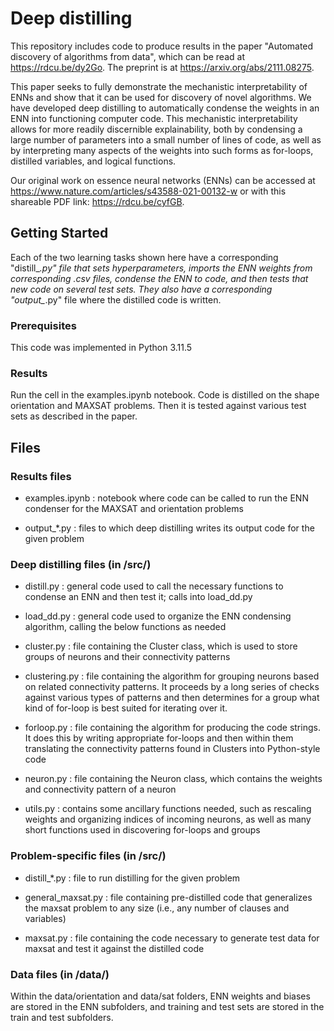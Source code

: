 # Deep distilling

This repository includes code to produce results in the paper "Automated discovery of algorithms from data", which can be read at https://rdcu.be/dy2Go. The preprint is at https://arxiv.org/abs/2111.08275.

This paper seeks to fully demonstrate the mechanistic interpretability of ENNs and show that it can be used for discovery of novel algorithms. We have developed deep distilling to automatically condense the weights in an ENN into functioning computer code. This mechanistic interpretability allows for more readily discernible explainability, both by condensing a large number of parameters into a small number of lines of code, as well as by interpreting many aspects of the weights into such forms as for-loops, distilled variables, and logical functions.

Our original work on essence neural networks (ENNs) can be accessed at https://www.nature.com/articles/s43588-021-00132-w or with this shareable PDF link: https://rdcu.be/cyfGB.

## Getting Started

Each of the two learning tasks shown here have a corresponding "distill_*.py" file that sets hyperparameters, imports the ENN weights from corresponding .csv files, condense the ENN to code, and then tests that new code on several test sets. They also have a corresponding "output_*.py" file where the distilled code is written.

### Prerequisites

This code was implemented in Python 3.11.5

### Results

Run the cell in the examples.ipynb notebook. Code is distilled on the shape orientation and MAXSAT problems. Then it is tested against various test sets as described in the paper.

## Files

### Results files

- examples.ipynb : notebook where code can be called to run the ENN condenser for the MAXSAT and orientation problems

- output_*.py : files to which deep distilling writes its output code for the given problem

### Deep distilling files (in /src/)

- distill.py : general code used to call the necessary functions to condense an ENN and then test it; calls into load_dd.py

- load_dd.py : general code used to organize the ENN condensing algorithm, calling the below functions as needed

- cluster.py : file containing the Cluster class, which is used to store groups of neurons and their connectivity patterns

- clustering.py : file containing the algorithm for grouping neurons based on related connectivity patterns. It proceeds by a long series of checks against various types of patterns and then determines for a group what kind of for-loop is best suited for iterating over it.

- forloop.py : file containing the algorithm for producing the code strings. It does this by writing appropriate for-loops and then within them translating the connectivity patterns found in Clusters into Python-style code

- neuron.py : file containing the Neuron class, which contains the weights and connectivity pattern of a neuron

- utils.py : contains some ancillary functions needed, such as rescaling weights and organizing indices of incoming neurons, as well as many short functions used in discovering for-loops and groups

### Problem-specific files (in /src/)

- distill_*.py : file to run distilling for the given problem

- general_maxsat.py : file containing pre-distilled code that generalizes the maxsat problem to any size (i.e., any number of clauses and variables)

- maxsat.py : file containing the code necessary to generate test data for maxsat and test it against the distilled code

### Data files (in /data/)

Within the data/orientation and data/sat folders, ENN weights and biases are stored in the ENN subfolders, and training and test sets are stored in the train and test subfolders.